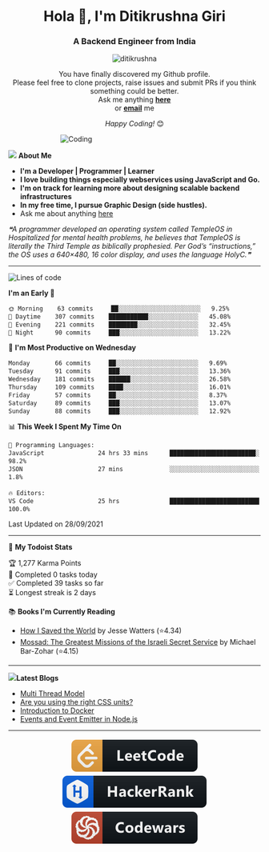 <h1 align="center">Hola 👋, I'm Ditikrushna Giri</h1>
<h3 align="center">A Backend Engineer from India</h3>
 <p align="center"> <img src="https://komarev.com/ghpvc/?username=ditikrushna" alt="ditikrushna" /> </p>

<div align="center">
You have finally discovered my Github profile. <br>
Please feel free to clone projects, raise issues and submit PRs if you think something could be better. <br>
Ask me anything <a href="https://github.com/ditikrushna/ditikrushna/issues/new"><b>here</b></a><br>
or <a href="mailto:ditikrushna.nit@gmail.com"><b>email</b></a> me

<i>Happy Coding!</i> 😊
</div>

<img align="right" alt="Coding" width="400" src="https://media.giphy.com/media/Y4ak9Ki2GZCbJxAnJD/giphy.gif">

</br>

<img src="https://media.giphy.com/media/WUlplcMpOCEmTGBtBW/giphy.gif" width="30"> **About Me**

- **I'm a Developer | Programmer | Learner**<br/>   
- **I love building things especially webservices using JavaScript and Go.** <br/>
- **I'm on track for learning more about designing scalable backend infrastructures** <br/>
- **In my free time, I pursue Graphic Design (side hustles).** <br/>
- Ask me about anything [here](https://github.com/ditikrushna/ditikrushna/issues/new)<br/> 

<!--STARTS_HERE_QUOTE_README-->
<i>❝A programmer developed an operating system called TempleOS in Hospitalized for mental health problems, he believes that TempleOS is literally the Third Temple as biblically prophesied. Per God’s “instructions,” the OS uses a 640×480, 16 color display, and uses the language HolyC.❞</i>
<!--ENDS_HERE_QUOTE_README-->
 
---

<!--START_SECTION:waka-->
![Lines of code](https://img.shields.io/badge/From%20Hello%20World%20I%27ve%20Written-319626%20lines%20of%20code-blue)

**I'm an Early 🐤** 

```text
🌞 Morning    63 commits     ██░░░░░░░░░░░░░░░░░░░░░░░   9.25% 
🌆 Daytime    307 commits    ███████████░░░░░░░░░░░░░░   45.08% 
🌃 Evening    221 commits    ████████░░░░░░░░░░░░░░░░░   32.45% 
🌙 Night      90 commits     ███░░░░░░░░░░░░░░░░░░░░░░   13.22%

```
📅 **I'm Most Productive on Wednesday** 

```text
Monday       66 commits     ██░░░░░░░░░░░░░░░░░░░░░░░   9.69% 
Tuesday      91 commits     ███░░░░░░░░░░░░░░░░░░░░░░   13.36% 
Wednesday    181 commits    ██████░░░░░░░░░░░░░░░░░░░   26.58% 
Thursday     109 commits    ████░░░░░░░░░░░░░░░░░░░░░   16.01% 
Friday       57 commits     ██░░░░░░░░░░░░░░░░░░░░░░░   8.37% 
Saturday     89 commits     ███░░░░░░░░░░░░░░░░░░░░░░   13.07% 
Sunday       88 commits     ███░░░░░░░░░░░░░░░░░░░░░░   12.92%

```


📊 **This Week I Spent My Time On** 

```text
💬 Programming Languages: 
JavaScript               24 hrs 33 mins      ████████████████████████░   98.2% 
JSON                     27 mins             ░░░░░░░░░░░░░░░░░░░░░░░░░   1.8%

🔥 Editors: 
VS Code                  25 hrs              █████████████████████████   100.0%

```


 Last Updated on 28/09/2021
<!--END_SECTION:waka-->

---


🚧 **My Todoist Stats**

<!-- TODO-IST:START -->
🏆  1,277 Karma Points           
🌸  Completed 0 tasks today           
✅  Completed 39 tasks so far           
⏳  Longest streak is 2 days
<!-- TODO-IST:END -->

📚 **Books I'm Currently Reading**
<!-- GOODREADS-LIST:START -->
- [How I Saved the World](https://www.goodreads.com/review/show/4245711726?utm_medium=api&utm_source=rss) by Jesse Watters (⭐️4.34)
- [Mossad: The Greatest Missions of the Israeli Secret Service](https://www.goodreads.com/review/show/4247486021?utm_medium=api&utm_source=rss) by Michael Bar-Zohar (⭐️4.15)
<!-- GOODREADS-LIST:END -->

---


<img src="http://www.netanimations.net/livres-13.gif" width="40">**Latest Blogs** 

<!-- BLOG-POST-LIST:START -->
- [Multi Thread Model](https://dev.to/ditikrushna/multi-thread-model-5gn0)
- [Are you using the right CSS units?](https://dev.to/ditikrushna/are-you-using-the-right-css-units-25ee)
- [Introduction to Docker](https://dev.to/ditikrushna/introduction-to-docker-2b2)
- [Events and Event Emitter in Node.js](https://dev.to/ditikrushna/events-and-event-emitter-in-node-js-2ek5)
<!-- BLOG-POST-LIST:END -->

--- 

<p align="center">
  <a href="https://leetcode.com/user2917t/">
    <img src="https://raw.githubusercontent.com/AbhishekMaira10/AbhishekMaira10/master/Resources/svg/leetcode.svg" alt="leetcode" style="vertical-align:top; margin:4px">
  </a>

  <a href="https://www.hackerrank.com/diticuo062">
    <img src="https://raw.githubusercontent.com/AbhishekMaira10/AbhishekMaira10/master/Resources/svg/hackerrank.svg" alt="hackerrank" style="vertical-align:top; margin:4px">
  </a>
  
  <a href="https://www.codewars.com/users/ditikrushna">
    <img src="https://raw.githubusercontent.com/AbhishekMaira10/AbhishekMaira10/master/Resources/svg/codewars.svg" alt="codewars" style="vertical-align:top; margin:4px">
  </a> 
</p>



<!--
 <img align="right" alt="Coding" width="400" src="https://media.giphy.com/media/3bgcPpDaikspxiUHlH/giphy.gif">


<img src="https://media.giphy.com/media/LnQjpWaON8nhr21vNW/giphy.gif" width="60"> <em><b><span align='center'>I love connecting with different people</b> so if you want to say <b>hi, I'll be happy to meet you more!</b> :)</em></span>

--- 


<p align="center">
  <a href="https://leetcode.com/user2917t/">
    <img src="https://raw.githubusercontent.com/AbhishekMaira10/AbhishekMaira10/master/Resources/svg/leetcode.svg" alt="leetcode" style="vertical-align:top; margin:4px">
  </a>

  <a href="https://www.hackerrank.com/diticuo062">
    <img src="https://raw.githubusercontent.com/AbhishekMaira10/AbhishekMaira10/master/Resources/svg/hackerrank.svg" alt="hackerrank" style="vertical-align:top; margin:4px">
  </a>
  
  <a href="https://www.codewars.com/users/ditikrushna">
    <img src="https://raw.githubusercontent.com/AbhishekMaira10/AbhishekMaira10/master/Resources/svg/codewars.svg" alt="codewars" style="vertical-align:top; margin:4px">
  </a> 
</p>
-->




